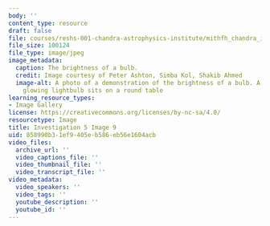 ```yaml
---
body: ''
content_type: resource
draft: false
file: courses/reshs-001-chandra-astrophysics-institute/mithfh_chandra_inv5_bubri2.jpg
file_size: 100124
file_type: image/jpeg
image_metadata:
  caption: The brightness of a bulb.
  credit: Image courtesy of Peter Ashton, Simba Kol, Shakib Ahmed
  image-alt: A photo of a demonstration of the brightness of a bulb. A very bright
    glowing lightbulb sits on a round table
learning_resource_types:
- Image Gallery
license: https://creativecommons.org/licenses/by-nc-sa/4.0/
resourcetype: Image
title: Investigation 5 Image 9
uid: 858990b3-1ef9-405e-b586-eb56e1604acb
video_files:
  archive_url: ''
  video_captions_file: ''
  video_thumbnail_file: ''
  video_transcript_file: ''
video_metadata:
  video_speakers: ''
  video_tags: ''
  youtube_description: ''
  youtube_id: ''
---
```

